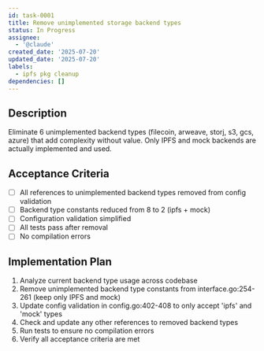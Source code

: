 ```yaml
---
id: task-0001
title: Remove unimplemented storage backend types
status: In Progress
assignee:
  - '@claude'
created_date: '2025-07-20'
updated_date: '2025-07-20'
labels:
  - ipfs pkg cleanup
dependencies: []
---
```


## Description

Eliminate 6 unimplemented backend types (filecoin, arweave, storj, s3, gcs, azure) that add complexity without value. Only IPFS and mock backends are actually implemented and used.

## Acceptance Criteria

- [ ] All references to unimplemented backend types removed from config validation
- [ ] Backend type constants reduced from 8 to 2 (ipfs + mock)
- [ ] Configuration validation simplified
- [ ] All tests pass after removal
- [ ] No compilation errors

## Implementation Plan

1. Analyze current backend type usage across codebase
2. Remove unimplemented backend type constants from interface.go:254-261 (keep only IPFS and mock)
3. Update config validation in config.go:402-408 to only accept 'ipfs' and 'mock' types
4. Check and update any other references to removed backend types
5. Run tests to ensure no compilation errors
6. Verify all acceptance criteria are met
